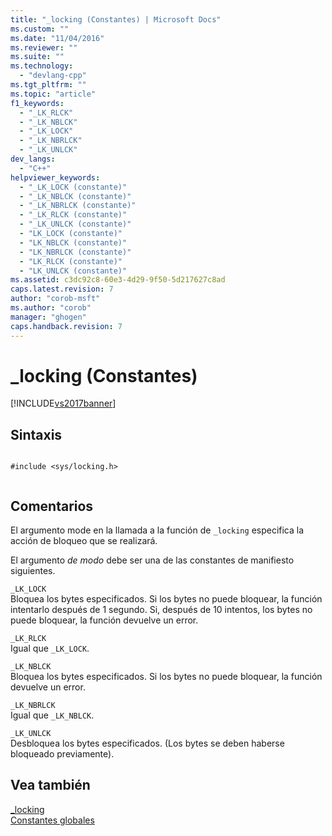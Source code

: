 ```yaml
---
title: "_locking (Constantes) | Microsoft Docs"
ms.custom: ""
ms.date: "11/04/2016"
ms.reviewer: ""
ms.suite: ""
ms.technology: 
  - "devlang-cpp"
ms.tgt_pltfrm: ""
ms.topic: "article"
f1_keywords: 
  - "_LK_RLCK"
  - "_LK_NBLCK"
  - "_LK_LOCK"
  - "_LK_NBRLCK"
  - "_LK_UNLCK"
dev_langs: 
  - "C++"
helpviewer_keywords: 
  - "_LK_LOCK (constante)"
  - "_LK_NBLCK (constante)"
  - "_LK_NBRLCK (constante)"
  - "_LK_RLCK (constante)"
  - "_LK_UNLCK (constante)"
  - "LK_LOCK (constante)"
  - "LK_NBLCK (constante)"
  - "LK_NBRLCK (constante)"
  - "LK_RLCK (constante)"
  - "LK_UNLCK (constante)"
ms.assetid: c3dc92c8-60e3-4d29-9f50-5d217627c8ad
caps.latest.revision: 7
author: "corob-msft"
ms.author: "corob"
manager: "ghogen"
caps.handback.revision: 7
---
```

# _locking (Constantes)
[!INCLUDE[vs2017banner](../assembler/inline/includes/vs2017banner.md)]

## Sintaxis  
  
```  
  
#include <sys/locking.h>  
  
```  
  
## Comentarios  
 El argumento mode en la llamada a la función de `_locking` especifica la acción de bloqueo que se realizará.  
  
 El argumento *de modo* debe ser una de las constantes de manifiesto siguientes.  
  
 `_LK_LOCK`  
 Bloquea los bytes especificados.  Si los bytes no puede bloquear, la función intentarlo después de 1 segundo.  Si, después de 10 intentos, los bytes no puede bloquear, la función devuelve un error.  
  
 `_LK_RLCK`  
 Igual que `_LK_LOCK`.  
  
 `_LK_NBLCK`  
 Bloquea los bytes especificados.  Si los bytes no puede bloquear, la función devuelve un error.  
  
 `_LK_NBRLCK`  
 Igual que `_LK_NBLCK`.  
  
 `_LK_UNLCK`  
 Desbloquea los bytes especificados. \(Los bytes se deben haberse bloqueado previamente\).  
  
## Vea también  
 [\_locking](../c-runtime-library/reference/locking.md)   
 [Constantes globales](../c-runtime-library/global-constants.md)